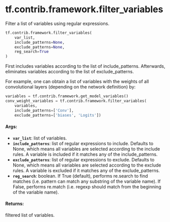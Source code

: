 <div itemscope itemtype="http://developers.google.com/ReferenceObject">
<meta itemprop="name" content="tf.contrib.framework.filter_variables" />
<meta itemprop="path" content="Stable" />
</div>

# tf.contrib.framework.filter_variables

Filter a list of variables using regular expressions.

``` python
tf.contrib.framework.filter_variables(
    var_list,
    include_patterns=None,
    exclude_patterns=None,
    reg_search=True
)
```

<!-- Placeholder for "Used in" -->

First includes variables according to the list of include_patterns.
Afterwards, eliminates variables according to the list of exclude_patterns.

For example, one can obtain a list of variables with the weights of all
convolutional layers (depending on the network definition) by:

```python
variables = tf.contrib.framework.get_model_variables()
conv_weight_variables = tf.contrib.framework.filter_variables(
    variables,
    include_patterns=['Conv'],
    exclude_patterns=['biases', 'Logits'])
```

#### Args:


* <b>`var_list`</b>: list of variables.
* <b>`include_patterns`</b>: list of regular expressions to include. Defaults to None,
  which means all variables are selected according to the include rules. A
  variable is included if it matches any of the include_patterns.
* <b>`exclude_patterns`</b>: list of regular expressions to exclude. Defaults to None,
  which means all variables are selected according to the exclude rules. A
  variable is excluded if it matches any of the exclude_patterns.
* <b>`reg_search`</b>: boolean. If True (default), performs re.search to find matches
  (i.e. pattern can match any substring of the variable name). If False,
  performs re.match (i.e. regexp should match from the beginning of the
  variable name).


#### Returns:

filtered list of variables.
